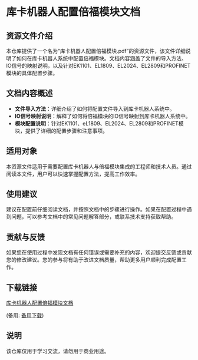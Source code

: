 # 库卡机器人配置倍福模块文档

## 资源文件介绍

本仓库提供了一个名为“库卡机器人配置倍福模块.pdf”的资源文件，该文件详细说明了如何在库卡机器人系统中配置倍福模块。文档内容涵盖了文件的导入方法、IO信号的映射说明，以及针对EK1101、EL1809、EL2024、EL2809和PROFINET模块的具体配置步骤。

## 文档内容概述

- **文件导入方法**：详细介绍了如何将配置文件导入到库卡机器人系统中。
- **IO信号映射说明**：解释了如何将倍福模块的IO信号映射到库卡机器人系统中。
- **模块配置说明**：针对EK1101、eL1809、EL2024、EL2809和PROFINET模块，提供了详细的配置步骤和注意事项。

## 适用对象

本资源文件适用于需要配置库卡机器人与倍福模块集成的工程师和技术人员。通过阅读本文件，用户可以快速掌握配置方法，提高工作效率。

## 使用建议

建议在配置前仔细阅读文档，并按照文档中的步骤进行操作。如果在配置过程中遇到问题，可以参考文档中的常见问题解答部分，或联系技术支持获取帮助。

## 贡献与反馈

如果您在使用过程中发现文档有任何错误或需要补充的内容，欢迎提交反馈或贡献您的修改建议。您的参与将有助于改进文档质量，帮助更多用户顺利完成配置工作。

## 下载链接
[库卡机器人配置倍福模块文档](https://pan.quark.cn/s/9c7062ec7e74) 

(备用: [备用下载](https://pan.baidu.com/s/15JFnTdYsRODUurdTaVAR8w?pwd=1234))

## 说明

该仓库仅用于学习交流，请勿用于商业用途。
